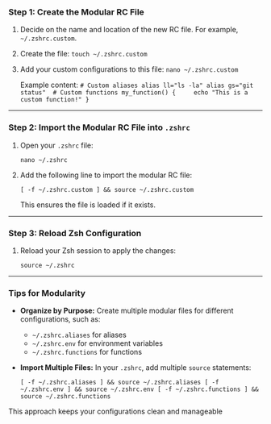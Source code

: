 ### **Step 1: Create the Modular RC File**

1. Decide on the name and location of the new RC file. For example, `~/.zshrc.custom`.
2. Create the file:
    `touch ~/.zshrc.custom`
    
3. Add your custom configurations to this file:
    `nano ~/.zshrc.custom`
    
    Example content:
    `# Custom aliases alias ll="ls -la" alias gs="git status"  # Custom functions my_function() {     echo "This is a custom function!" }`
    

---

### **Step 2: Import the Modular RC File into `.zshrc`**

1. Open your `.zshrc` file:
    
    `nano ~/.zshrc`
    
2. Add the following line to import the modular RC file:
    
    `[ -f ~/.zshrc.custom ] && source ~/.zshrc.custom`
    
    This ensures the file is loaded if it exists.

---

### **Step 3: Reload Zsh Configuration**

1. Reload your Zsh session to apply the changes:
    
    `source ~/.zshrc`
    

---

### **Tips for Modularity**

- **Organize by Purpose:** Create multiple modular files for different configurations, such as:
    - `~/.zshrc.aliases` for aliases
    - `~/.zshrc.env` for environment variables
    - `~/.zshrc.functions` for functions
- **Import Multiple Files:** In your `.zshrc`, add multiple `source` statements:
    
    `[ -f ~/.zshrc.aliases ] && source ~/.zshrc.aliases [ -f ~/.zshrc.env ] && source ~/.zshrc.env [ -f ~/.zshrc.functions ] && source ~/.zshrc.functions`
    

This approach keeps your configurations clean and manageable